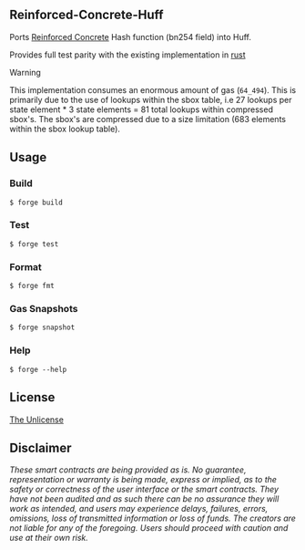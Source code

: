 ## Reinforced-Concrete-Huff

Ports [Reinforced Concrete](https://eprint.iacr.org/2021/1038.pdf) Hash function (bn254 field) into Huff.

Provides full test parity with the existing implementation in [rust](https://extgit.iaik.tugraz.at/krypto/zkfriendlyhashzoo/-/blob/33fe9952682eca1337ac7f947b9ebe366faeda9c/plain_impls/src/reinforced_concrete/reinforced_concrete.rs)

> [!WARNING]
> This implementation consumes an enormous amount of gas (`64_494`). This is primarily due to the use of 
lookups within the sbox table, i.e 27 lookups per state element * 3 state elements = 81 total lookups within
compressed sbox's. The sbox's are compressed due to a size limitation (683 elements within the sbox lookup table).

## Usage

### Build

```shell
$ forge build
```

### Test

```shell
$ forge test
```

### Format

```shell
$ forge fmt
```

### Gas Snapshots

```shell
$ forge snapshot
```

### Help

```shell
$ forge --help
```

## License

[The Unlicense](https://github.com/rymnc/reinforced-concrete-huff/blob/master/LICENSE)

## Disclaimer

_These smart contracts are being provided as is. No guarantee, representation or warranty is being made, express or implied, as to the safety or correctness of the user interface or the smart contracts. They have not been audited and as such there can be no assurance they will work as intended, and users may experience delays, failures, errors, omissions, loss of transmitted information or loss of funds. The creators are not liable for any of the foregoing. Users should proceed with caution and use at their own risk._